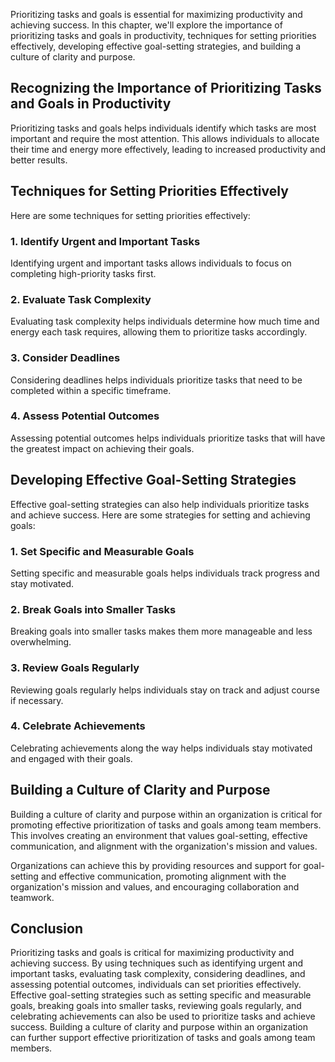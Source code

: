
Prioritizing tasks and goals is essential for maximizing productivity and achieving success. In this chapter, we'll explore the importance of prioritizing tasks and goals in productivity, techniques for setting priorities effectively, developing effective goal-setting strategies, and building a culture of clarity and purpose.

Recognizing the Importance of Prioritizing Tasks and Goals in Productivity
--------------------------------------------------------------------------

Prioritizing tasks and goals helps individuals identify which tasks are most important and require the most attention. This allows individuals to allocate their time and energy more effectively, leading to increased productivity and better results.

Techniques for Setting Priorities Effectively
---------------------------------------------

Here are some techniques for setting priorities effectively:

### 1. Identify Urgent and Important Tasks

Identifying urgent and important tasks allows individuals to focus on completing high-priority tasks first.

### 2. Evaluate Task Complexity

Evaluating task complexity helps individuals determine how much time and energy each task requires, allowing them to prioritize tasks accordingly.

### 3. Consider Deadlines

Considering deadlines helps individuals prioritize tasks that need to be completed within a specific timeframe.

### 4. Assess Potential Outcomes

Assessing potential outcomes helps individuals prioritize tasks that will have the greatest impact on achieving their goals.

Developing Effective Goal-Setting Strategies
--------------------------------------------

Effective goal-setting strategies can also help individuals prioritize tasks and achieve success. Here are some strategies for setting and achieving goals:

### 1. Set Specific and Measurable Goals

Setting specific and measurable goals helps individuals track progress and stay motivated.

### 2. Break Goals into Smaller Tasks

Breaking goals into smaller tasks makes them more manageable and less overwhelming.

### 3. Review Goals Regularly

Reviewing goals regularly helps individuals stay on track and adjust course if necessary.

### 4. Celebrate Achievements

Celebrating achievements along the way helps individuals stay motivated and engaged with their goals.

Building a Culture of Clarity and Purpose
-----------------------------------------

Building a culture of clarity and purpose within an organization is critical for promoting effective prioritization of tasks and goals among team members. This involves creating an environment that values goal-setting, effective communication, and alignment with the organization's mission and values.

Organizations can achieve this by providing resources and support for goal-setting and effective communication, promoting alignment with the organization's mission and values, and encouraging collaboration and teamwork.

Conclusion
----------

Prioritizing tasks and goals is critical for maximizing productivity and achieving success. By using techniques such as identifying urgent and important tasks, evaluating task complexity, considering deadlines, and assessing potential outcomes, individuals can set priorities effectively. Effective goal-setting strategies such as setting specific and measurable goals, breaking goals into smaller tasks, reviewing goals regularly, and celebrating achievements can also be used to prioritize tasks and achieve success. Building a culture of clarity and purpose within an organization can further support effective prioritization of tasks and goals among team members.
